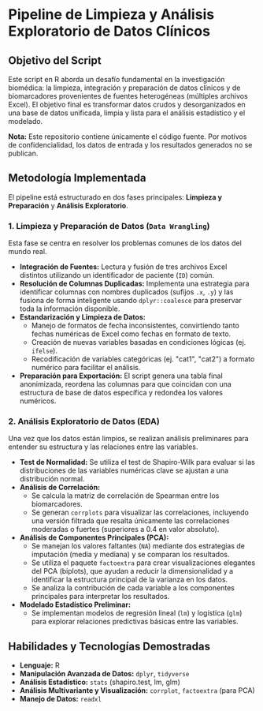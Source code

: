 # Pipeline de Limpieza y Análisis Exploratorio de Datos Clínicos

## Objetivo del Script

Este script en R aborda un desafío fundamental en la investigación biomédica: la limpieza, integración y preparación de datos clínicos y de biomarcadores provenientes de fuentes heterogéneas (múltiples archivos Excel). El objetivo final es transformar datos crudos y desorganizados en una base de datos unificada, limpia y lista para el análisis estadístico y el modelado.

**Nota:** Este repositorio contiene únicamente el código fuente. Por motivos de confidencialidad, los datos de entrada y los resultados generados no se publican.

## Metodología Implementada

El pipeline está estructurado en dos fases principales: **Limpieza y Preparación** y **Análisis Exploratorio**.

### 1. Limpieza y Preparación de Datos (`Data Wrangling`)

Esta fase se centra en resolver los problemas comunes de los datos del mundo real.
* **Integración de Fuentes:** Lectura y fusión de tres archivos Excel distintos utilizando un identificador de paciente (`ID`) común.
* **Resolución de Columnas Duplicadas:** Implementa una estrategia para identificar columnas con nombres duplicados (sufijos `.x`, `.y`) y las fusiona de forma inteligente usando `dplyr::coalesce` para preservar toda la información disponible.
* **Estandarización y Limpieza de Datos:**
    * Manejo de formatos de fecha inconsistentes, convirtiendo tanto fechas numéricas de Excel como fechas en formato de texto.
    * Creación de nuevas variables basadas en condiciones lógicas (ej. `ifelse`).
    * Recodificación de variables categóricas (ej. "cat1", "cat2") a formato numérico para facilitar el análisis.
* **Preparación para Exportación:** El script genera una tabla final anonimizada, reordena las columnas para que coincidan con una estructura de base de datos específica y redondea los valores numéricos.

### 2. Análisis Exploratorio de Datos (EDA)

Una vez que los datos están limpios, se realizan análisis preliminares para entender su estructura y las relaciones entre las variables.
* **Test de Normalidad:** Se utiliza el test de Shapiro-Wilk para evaluar si las distribuciones de las variables numéricas clave se ajustan a una distribución normal.
* **Análisis de Correlación:**
    * Se calcula la matriz de correlación de Spearman entre los biomarcadores.
    * Se generan `corrplots` para visualizar las correlaciones, incluyendo una versión filtrada que resalta únicamente las correlaciones moderadas o fuertes (superiores a 0.4 en valor absoluto).
* **Análisis de Componentes Principales (PCA):**
    * Se manejan los valores faltantes (`NA`) mediante dos estrategias de imputación (media y mediana) y se comparan los resultados.
    * Se utiliza el paquete `factoextra` para crear visualizaciones elegantes del PCA (biplots), que ayudan a reducir la dimensionalidad y a identificar la estructura principal de la varianza en los datos.
    * Se analiza la contribución de cada variable a los componentes principales para interpretar los resultados.
* **Modelado Estadístico Preliminar:**
    * Se implementan modelos de regresión lineal (`lm`) y logística (`glm`) para explorar relaciones predictivas básicas entre las variables.

## Habilidades y Tecnologías Demostradas
* **Lenguaje:** R
* **Manipulación Avanzada de Datos:** `dplyr`, `tidyverse`
* **Análisis Estadístico:** `stats` (shapiro.test, lm, glm)
* **Análisis Multivariante y Visualización:** `corrplot`, `factoextra` (para PCA)
* **Manejo de Datos:** `readxl`
